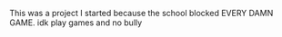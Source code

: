 This was a project I started because the school blocked EVERY DAMN GAME.  idk play games and no bully
